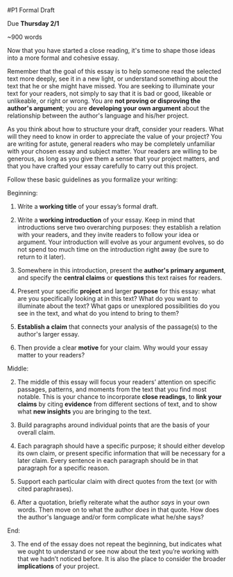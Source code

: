 #P1 Formal Draft

Due **Thursday 2/1**  

~900 words

Now that you have started a close reading, it's time to shape those ideas into a more formal and cohesive essay.

Remember that the goal of this essay is to help someone read the selected text more deeply, see it in a new light, or understand something about the text that he or she might have missed. You are seeking to illuminate your text for your readers, not simply to say that it is bad or good, likeable or unlikeable, or right or wrong. You are **not proving or disproving the author's argument**; you are **developing your own argument** about the relationship between the author's language and his/her project.

As you think about how to structure your draft, consider your readers. What will they need to know in order to appreciate the value of your project? You are writing for astute, general readers who may be completely unfamiliar with your chosen essay and subject matter. Your readers are willing to be generous, as long as you give them a sense that your project matters, and that you have crafted your essay carefully to carry out this project.

Follow these basic guidelines as you formalize your writing:

Beginning:

1. Write a **working title** of your essay’s formal draft.

2. Write a **working introduction** of your essay. Keep in mind that introductions serve two overarching purposes: they establish a relation with your readers, and they invite readers to follow your idea or argument. Your introduction will evolve as your argument evolves, so do not spend too much time on the introduction right away (be sure to return to it later).

2. Somewhere in this introduction, present the **author's primary argument**, and specify the **central claims** or **questions** this text raises for readers.

3. Present your specific **project** and larger **purpose** for this essay: what are you specifically looking at in this text? What do you want to illuminate about the text? What gaps or unexplored possibilities do you see in the text, and what do you intend to bring to them?

4. **Establish a claim** that connects your analysis of the passage(s) to the author's larger essay.

5. Then provide a clear **motive** for your claim. Why would your essay matter to your readers?

Middle:

2. The middle of this essay will focus your readers’ attention on specific passages, patterns, and moments from the text that you find most notable. This is your chance to incorporate **close readings**, to **link your claims** by citing **evidence** from different sections of text, and to show what **new insights** you are bringing to the text.

1. Build paragraphs around individual points that are the basis of your overall claim.

2. Each paragraph should have a specific purpose; it should either develop its own claim, or present specific information that will be necessary for a later claim. Every sentence in each paragraph should be in that paragraph for a specific reason.  

3. Support each particular claim with direct quotes from the text (or with cited paraphrases).

4. After a quotation, briefly reiterate what the author *says* in your own words. Then move on to what the author *does* in that quote. How does the author's language and/or form complicate what he/she says?

End:

3. The end of the essay does not repeat the beginning, but indicates what we ought to understand or see now about the text you’re working with that we hadn’t noticed before. It is also the place to consider the broader **implications** of your project.
